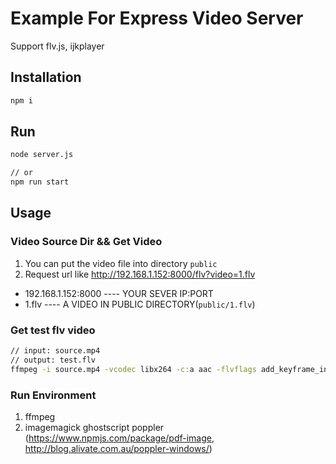 # Example For Express Video Server

Support flv.js, ijkplayer

## Installation
```cmd
npm i
```

## Run
```cmd
node server.js

// or 
npm run start
```

## Usage 

### Video Source Dir && Get Video
1. You can put the video file into directory `public`
2. Request url like http://192.168.1.152:8000/flv?video=1.flv
 * 192.168.1.152:8000 ---- YOUR SEVER IP:PORT
 * 1.flv ---- A VIDEO IN PUBLIC DIRECTORY(`public/1.flv`)

### Get test flv video
```cmd
// input: source.mp4
// output: test.flv
ffmpeg -i source.mp4 -vcodec libx264 -c:a aac -flvflags add_keyframe_index test.flv
```

### Run Environment

1. ffmpeg
2. imagemagick ghostscript poppler (https://www.npmjs.com/package/pdf-image, http://blog.alivate.com.au/poppler-windows/)
